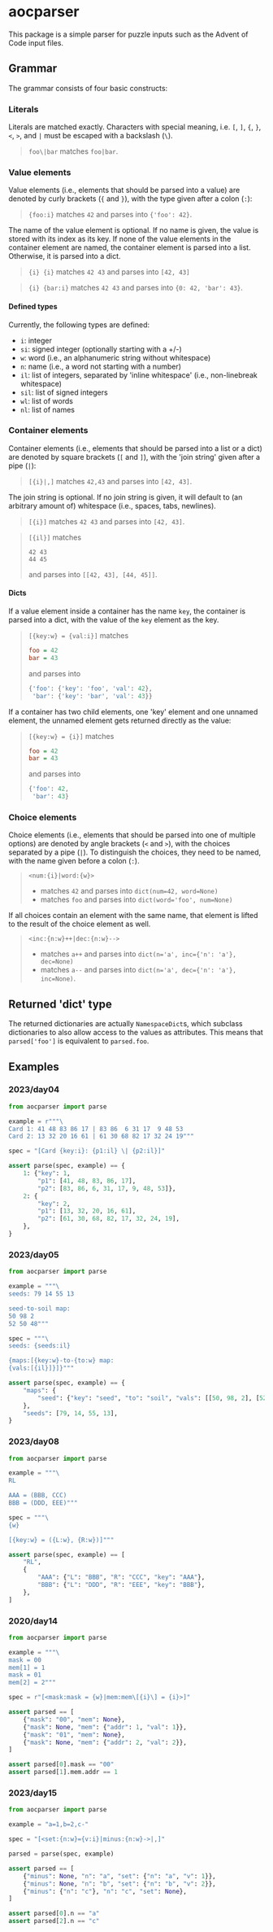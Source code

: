 # aocparser

This package is a simple parser for puzzle inputs such as the Advent of Code input files.

## Grammar

The grammar consists of four basic constructs:

### Literals

Literals are matched exactly. Characters with special meaning, i.e. `[`, `]`, `{`, `}`, `<`, `>`, and `|` must be escaped with a backslash (`` \ ``).

> ``foo\|bar`` matches `foo|bar`.

### Value elements

Value elements (i.e., elements that should be parsed into a value) are denoted by curly brackets (`{` and `}`), with the type given after a colon (`:`):

> `{foo:i}` matches `42` and parses into `{'foo': 42}`.

The name of the value element is optional. If no name is given, the value is stored with its index as its key.
If none of the value elements in the container element are named, the container element is parsed into a list.
Otherwise, it is parsed into a dict.

> `{i} {i}` matches `42 43` and parses into `[42, 43]`

> `{i} {bar:i}` matches `42 43` and parses into `{0: 42, 'bar': 43}`.

#### Defined types

Currently, the following types are defined:
- `i`: integer
- `si`: signed integer (optionally starting with a +/-)
- `w`: word (i.e., an alphanumeric string without whitespace)
- `n`: name (i.e., a word not starting with a number)
- `il`: list of integers, separated by 'inline whitespace' (i.e., non-linebreak whitespace)
- `sil`: list of signed integers
- `wl`: list of words
- `nl`: list of names

### Container elements

Container elements (i.e., elements that should be parsed into a list or a dict) are denoted by square brackets (`[` and `]`), with the 'join string' given after a pipe (`|`):

> `[{i}|,]` matches `42,43` and parses into `[42, 43]`.

The join string is optional. If no join string is given, it will default to (an arbitrary amount of) whitespace (i.e., spaces, tabs, newlines).

> `[{i}]` matches `42 43` and parses into `[42, 43]`.

> `[{il}]` matches
> ```
> 42 43
> 44 45
> ```
> and parses into `[[42, 43], [44, 45]]`.

#### Dicts

If a value element inside a container has the name `key`, the container is parsed into a dict, with the value of the `key` element as the key.

> `[{key:w} = {val:i}]` matches
> ```ini
> foo = 42
> bar = 43
> ```
> and parses into
> ```python
> {'foo': {'key': 'foo', 'val': 42},
>  'bar': {'key': 'bar', 'val': 43}}
> ```

If a container has two child elements, one 'key' element and one unnamed element, the unnamed element gets returned directly as the value:

> `[{key:w} = {i}]` matches
> ```ini
> foo = 42
> bar = 43
> ```
> and parses into
> ```python
> {'foo': 42,
>  'bar': 43}
> ```

### Choice elements

Choice elements (i.e., elements that should be parsed into one of multiple options) are denoted by angle brackets (`<` and `>`), with the choices separated by a pipe (`|`).
To distinguish the choices, they need to be named, with the name given before a colon (`:`).

> `<num:{i}|word:{w}>`
> - matches `42` and parses into `dict(num=42, word=None)`
> - matches `foo` and parses into `dict(word='foo', num=None)`

If all choices contain an element with the same name, that element is lifted to the result of the choice element as well.

> `<inc:{n:w}++|dec:{n:w}-->`
> - matches `a++` and parses into `dict(n='a', inc={'n': 'a'}, dec=None)`
> - matches `a--` and parses into `dict(n='a', dec={'n': 'a'}, inc=None)`.

## Returned 'dict' type

The returned dictionaries are actually `NamespaceDict`s, which subclass dictionaries to also allow access to the values as attributes.
This means that `parsed['foo']` is equivalent to `parsed.foo`.


## Examples

### 2023/day04

```python
from aocparser import parse

example = r"""\
Card 1: 41 48 83 86 17 | 83 86  6 31 17  9 48 53
Card 2: 13 32 20 16 61 | 61 30 68 82 17 32 24 19"""

spec = "[Card {key:i}: {p1:il} \| {p2:il}]"

assert parse(spec, example) == {
    1: {"key": 1,
        "p1": [41, 48, 83, 86, 17],
        "p2": [83, 86, 6, 31, 17, 9, 48, 53]},
    2: {
        "key": 2,
        "p1": [13, 32, 20, 16, 61],
        "p2": [61, 30, 68, 82, 17, 32, 24, 19],
    },
}
```

### 2023/day05

```python
from aocparser import parse

example = """\
seeds: 79 14 55 13

seed-to-soil map:
50 98 2
52 50 48"""

spec = """\
seeds: {seeds:il}

{maps:[{key:w}-to-{to:w} map:
{vals:[{il}]}]}"""

assert parse(spec, example) == {
    "maps": {
        "seed": {"key": "seed", "to": "soil", "vals": [[50, 98, 2], [52, 50, 48]]}
    },
    "seeds": [79, 14, 55, 13],
}
```

### 2023/day08

```python
from aocparser import parse

example = """\
RL

AAA = (BBB, CCC)
BBB = (DDD, EEE)"""

spec = """\
{w}

[{key:w} = ({L:w}, {R:w})]"""

assert parse(spec, example) == [
    "RL",
    {
        "AAA": {"L": "BBB", "R": "CCC", "key": "AAA"},
        "BBB": {"L": "DDD", "R": "EEE", "key": "BBB"},
    },
]
```

### 2020/day14

```python
from aocparser import parse

example = """\
mask = 00
mem[1] = 1
mask = 01
mem[2] = 2"""

spec = r"[<mask:mask = {w}|mem:mem\[{i}\] = {i}>]"

assert parsed == [
    {"mask": "00", "mem": None},
    {"mask": None, "mem": {"addr": 1, "val": 1}},
    {"mask": "01", "mem": None},
    {"mask": None, "mem": {"addr": 2, "val": 2}},
]

assert parsed[0].mask == "00"
assert parsed[1].mem.addr == 1
```

### 2023/day15

```python
from aocparser import parse

example = "a=1,b=2,c-"

spec = "[<set:{n:w}={v:i}|minus:{n:w}->|,]"

parsed = parse(spec, example)

assert parsed == [
    {"minus": None, "n": "a", "set": {"n": "a", "v": 1}},
    {"minus": None, "n": "b", "set": {"n": "b", "v": 2}},
    {"minus": {"n": "c"}, "n": "c", "set": None},
]

assert parsed[0].n == "a"
assert parsed[2].n == "c"
```